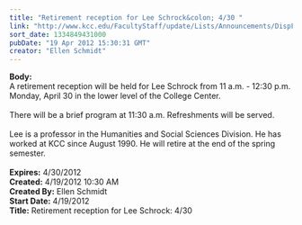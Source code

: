 ```yaml
---
title: "Retirement reception for Lee Schrock&colon; 4/30 "
link: "http://www.kcc.edu/FacultyStaff/update/Lists/Announcements/DispForm.aspx?ID=670"
sort_date: 1334849431000
pubDate: "19 Apr 2012 15:30:31 GMT"
creator: "Ellen Schmidt"
---
```


<div><b>Body:</b> <div class=ExternalClassA3B5B8EC0BD44E7480844C6EFDEDD8B2>
<div>A retirement reception will be held for Lee Schrock from 11 a.m. - 12:30 p.m. Monday, April 30 in the lower level of the College Center.  <br> <br>There will be a brief program at 11:30 a.m. Refreshments will be served.<br> <br>Lee is a professor in the Humanities and Social Sciences Division. He has worked at KCC since August 1990. He will retire at the end of the spring semester. <br> <br></div></div></div>
<div><b>Expires:</b> 4/30/2012</div>
<div><b>Created:</b> 4/19/2012 10:30 AM</div>
<div><b>Created By:</b> Ellen Schmidt</div>
<div><b>Start Date:</b> 4/19/2012</div>
<div><b>Title:</b> Retirement reception for Lee Schrock: 4/30 </div>
